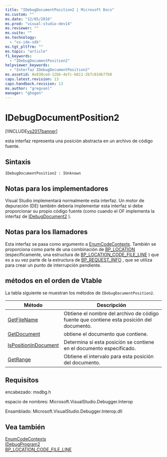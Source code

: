 ```yaml
---
title: "IDebugDocumentPosition2 | Microsoft Docs"
ms.custom: ""
ms.date: "12/05/2016"
ms.prod: "visual-studio-dev14"
ms.reviewer: ""
ms.suite: ""
ms.technology: 
  - "vs-ide-sdk"
ms.tgt_pltfrm: ""
ms.topic: "article"
f1_keywords: 
  - "IDebugDocumentPosition2"
helpviewer_keywords: 
  - "Interfaz IDebugDocumentPosition2"
ms.assetid: 0e838ced-12bb-4efc-b811-2b7c034b77b0
caps.latest.revision: 13
caps.handback.revision: 13
ms.author: "gregvanl"
manager: "ghogen"
---
```

# IDebugDocumentPosition2
[!INCLUDE[vs2017banner](../../../code-quality/includes/vs2017banner.md)]

esta interfaz representa una posición abstracta en un archivo de código fuente.  
  
## Sintaxis  
  
```  
IDebugDocumentPosition2 : IUnknown  
```  
  
## Notas para los implementadores  
 Visual Studio implementará normalmente esta interfaz.  Un motor de depuración \(DE\) también debería implementar esta interfaz si debe proporcionar su propio código fuente \(como cuando el OF implementa la interfaz de [IDebugDocument2](../../../extensibility/debugger/reference/idebugdocument2.md) \).  
  
## Notas para los llamadores  
 Esta interfaz se pasa como argumento a [EnumCodeContexts](../../../extensibility/debugger/reference/idebugprogram2-enumcodecontexts.md).  También se proporciona como parte de una combinación de [BP\_LOCATION](../../../extensibility/debugger/reference/bp-location.md) \(específicamente, una estructura de [BP\_LOCATION\_CODE\_FILE\_LINE](../../../extensibility/debugger/reference/bp-location-code-file-line.md) \) que es a su vez parte de la estructura de [BP\_REQUEST\_INFO](../../../extensibility/debugger/reference/bp-request-info.md) , que se utiliza para crear un punto de interrupción pendiente.  
  
## métodos en el orden de Vtable  
 La tabla siguiente se muestran los métodos de `IDebugDocumentPosition2`.  
  
|Método|Descripción|  
|------------|-----------------|  
|[GetFileName](../../../extensibility/debugger/reference/idebugdocumentposition2-getfilename.md)|Obtiene el nombre del archivo de código fuente que contiene esta posición del documento.|  
|[GetDocument](../../../extensibility/debugger/reference/idebugdocumentposition2-getdocument.md)|obtiene el documento que contiene.|  
|[IsPositionInDocument](../../../extensibility/debugger/reference/idebugdocumentposition2-ispositionindocument.md)|Determina si esta posición se contiene en el documento especificado.|  
|[GetRange](../../../extensibility/debugger/reference/idebugdocumentposition2-getrange.md)|Obtiene el intervalo para esta posición del documento.|  
  
## Requisitos  
 encabezado: msdbg.h  
  
 espacio de nombres: Microsoft.VisualStudio.Debugger.Interop  
  
 Ensamblado: Microsoft.VisualStudio.Debugger.Interop.dll  
  
## Vea también  
 [EnumCodeContexts](../../../extensibility/debugger/reference/idebugprogram2-enumcodecontexts.md)   
 [IDebugProgram2](../../../extensibility/debugger/reference/idebugprogram2.md)   
 [BP\_LOCATION\_CODE\_FILE\_LINE](../../../extensibility/debugger/reference/bp-location-code-file-line.md)